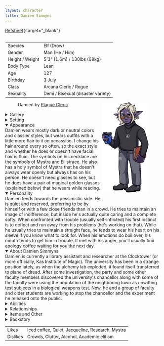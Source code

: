 ```yaml
---
layout: character
title: Damien Simmyns
---
```


[Refsheet](https://refsheet.net/youhoo1234/damien){:target="\_blank"}

<div style="width: 100%; padding: 0.1em;">
<table>
    <tr>
        <td>Species</td>
        <td>Elf (Drow)</td>
    </tr>
    <tr>
        <td>Gender</td>
        <td>Man (He / Him)</td>
    </tr>
    <tr>
        <td>Height / Weight</td>
        <td>5&#39;3&quot; (1.6m) / 130lbs (69kg)</td>
    </tr>
    <tr>
        <td>Body Type</td>
        <td>Lean</td>
    </tr>
    <tr>
        <td>Age</td>
        <td>127</td>
    </tr>
    <tr>
        <td>Birthday</td>
        <td>3 July</td>
    </tr>
    <tr>
        <td>Class</td>
        <td>Arcana Cleric / Rogue</td>
    </tr>
    <tr>
        <td>Sexuality</td>
        <td>Demi / Bisexual (disaster variety)</td>
    </tr>
</table>
<figure>
<img style="float: right; width: 30%; padding: 0.1em; margin-bottom: 2em; min-width:4cm;" src="../images/Damien_for_Hannah_MK.png" alt="A picture of Damien holding a coffee and a book" title="Damien by Plague Cleric">
<figcaption>Damien by <a  href="https://twitter.com/plaguecleric" target="\_blank">Plague Cleric</a></figcaption>
</figure>
</div>

<details><summary>Gallery</summary>
 <!-- The grid: four columns -->
<div class="row">
  <div class="column">
    <img src="https://64.media.tumblr.com/4a3225da8aaa51e2be5b417bce68f7ba/bb96922078332432-87/s1280x1920/09d58102ddc812848d63f532b296849f0d853161.jpg" alt="Damien in the library" onclick="myFunction(this);">
  </div>
  <div class="column">
    <img src="https://64.media.tumblr.com/2f5983df4a088979bcdbbee2249a632a/a6c38711995e6627-a1/s1280x1920/f1946f979268b75dc16150e003aa55477ad6056d.jpg" alt="Damien and Kieran" onclick="myFunction(this);">
  </div>
  <div class="column">
    <img src="https://64.media.tumblr.com/b0e8374874aa2c3630546d4834889c37/04d05200b6b0a36b-31/s2048x3072/7a4952b4b5702b35183f451397f86611c3f64cc5.jpg" alt="Damien Ref Sheet" onclick="myFunction(this);">
  </div>
  <div class="column">
    <img src="../images/damien_chibi.png" alt="Chibi Damien Dress Up Doll" onclick="myFunction(this);">
  </div>
  <div class="column">
    <img src="../images/COMM_63.png" alt="By TreeFourTree" onclick="myFunction(this);">
  </div>
  <div class="column">
    <img src="../images/IMG_8494.jpg" alt="By Meadow Cryptid" onclick="myFunction(this);">
  </div>
  <div class="column">
    <img src="../images/damien_syg.png" alt="By Sygdom" onclick="myFunction(this);">
  </div>
  <div class="column">
    <img src="https://64.media.tumblr.com/fcaf65da9221376e65d33de134ba6e91/4440608fa9447d8f-4a/s1280x1920/92ced378e6e9301c0fe60b069a3e2709111fb7fb.jpg" alt="Damien with Facial Hair" onclick="myFunction(this);">
  </div>

</div>

<!-- The expanding image container -->
<div class="container">
  <!-- Close the image -->
  <span onclick="this.parentElement.style.display='none'" class="closebtn">&times;</span>

  <!-- Expanded image -->
  <img id="expandedImg" style="width:100%">

  <!-- Image text -->
  <div id="imgtext"></div>
</div> 
<br>
</details>

<details><summary>Setting</summary>
I play Damien a slightly homebrewed Forgotten Realms setting (basically, little bit of steampunk has been added since it's "in the future" of the current 5e timeline, plenty of VR's guide / dread plane shenanigans, and ignoring any problematic WoTC weirdness).
</details>

<details open><summary>Appearance</summary>
Damien wears mostly dark or neutral colors and classier styles, but wears outfits with a little more flair to it on occassion. I change his hair around every so often, so the exact style and whether he does or doesn't have facial hair is fluid. The symbols on his necklace are the symbols of Mystra and Eilistraee. He also has a holy symbol of Mystra that he doesn't always wear openly but always has on his person. He doesn't need glasses to see, but he does have a pair of magical golden glasses (explained below) that he wears while reading.
</details>

<details open><summary>Personality</summary>
Damien tends towards the pessimistic side. He is quiet and reserved, preferring to be by himself or with a few close friends than in a crowd. He tries to maintain an image of indifference, but inside he's actually quite caring and a complete softy. When confronted with trouble (usually self-inflicted) his first instinct is to deflect and run away from his problems (he's working on that). While he usually tries to maintain a straight face, he tends to wear his heart on his sleeve if you know what to look for. When his emotions do boil over, his mouth tends to get him in trouble. If met with his anger, you'll usually find apology coffee waiting for you the next day.
</details>

<details open><summary>About Damien Simmyns</summary>
Damien is currently a library assistant and researcher at the Clocktower (or more officially, Kas Institute of Magic). The university has been in a strange position lately, as when the alchemy lab exploded, it found itself transferred to plane of dread. After some investigation, the party and some other faculty members discovered the university's chancellor along with some of the faculty were using the population of the neighboring town as unwitting test subjects in a biological weapons test. Now, he and a group of faculty and older students are working to stop the chancellor and the experiment he released onto the public.


<details><summary>Abilities</summary>
<b>Strength:</b> Very Low || <b>Dexterity:</b> High || <b>Constitution:</b> Average || <b>Intelligence:</b> Very High || <b>Wisdom:</b> Low || <b>Charisma:</b> Average
    <ul>
        <li>Very knowledgeable about magic, religion, and history. Particularly in his research fields of metamagics and arcane teaching methods. He also knows a great deal of Drow history and about Eilistraee's and Mystra's religions.</li>
        <li>Skilled at Calligraphy. Also has some experience forging documents.</li>
        <li>Fencing / Rapier</li>
    </ul>
</details>

<details><summary>Relationships</summary>
    <ul>
        <li><b>Family:</b> his mother is a priestess of Eilistraee and his father is a historian. He has a younger sister that's much more outgoing. They live just outside of Silverymoon.</li>
        <li><b>Friends:</b> he has a friend back in Silverymoon named Alex who is a half-elf. Think golden retriever incarnate. At the Clocktower, he lives with another drow elf, Kieran, who is his opposite in almost every way. Overtime they've grown to be friends. He also enjoys speaking with the librarian and students. Currently he is in a relationship with the school's student advisor, Jacqueline, a vampire with high elf heritage.</li>
    </ul>
</details>

<details><summary>Items and Other</summary>
    <ul>
        <li><b>Glasses:</b> his golden glasses are an antique found deep in the library back when he was still a grad student. They let him read any written language.</li>
        <li><b>Holy symbol:</b> a simple holy symbol of Mystra given to him as a gift by his friend Alex.</li>
        <li><b>Emerald pen:</b> a magical antique pen that allows him to cast illusory script at will. Usually he uses it to obfuscate his research notes when in public. It was a gift from his parents.</li>
        <li><b>Juniper:</b> his familiar. Usually appears as a sphynx cat when with Damien. They're also the same fey spirit that's Alex's familiar, though with him Juniper appears as a puppy.</li>
    </ul>
</details>

<details><summary>Backstory</summary>
Damien grew up outside of Silverymoon and attended the university there. In his further graduate studies, things started to take a turn for the worse. His older human advisor started to grow impatient with the elf's slow, methodical research pace, and Damien found himself failing his qualification exams. His advisor decided to take things into his own hands and publish Damien's almost completed research himself, drawing conclusions Damien found inaccurate and distasteful. As for his failing academic performance, this was due to him becoming a cleric of Mystra in a college of wizards. Things came to a head when the college found he had taken a pair of magical glasses from the library. Since he was already on academic probation and, to the university's eyes, hadn't published anything in a reasonable amount of time, he was expelled. After this he ran off, glasses and research notes in tow. He fell into faking his credentials and petty scams until finally making his way to the Clocktower, where a forged CV and scuffed interview somehow landed him a job as a library assistant. At first he tried to lay low and hide away, fearful that others would discover he was a fraud. However, as of late, he has instead taken the opportunity to turn over a new leaf and finally get his life back on track.
<ul>
    <li><a href="https://docs.google.com/document/d/1V0UZQQ8-vBJBUZF3M_NDI5ZvAgk3hqBvsiuwqyNPnv4/edit?usp=sharing" target="\_blank">Story that takes place right before going to the Clocktower</a></li>
    <li><a href="https://docs.google.com/document/d/1HGxvtFz1_FtKQTxaWo4VIJjGo9FhIDOxBSsZlxro9IU/edit?usp=sharing" target="\_blank">Short story about his days as a student</a></li>
    <li><a href="https://docs.google.com/document/d/1fkTxMJMt_-ebPP6jngsAasbdRlElSYII93g_wNAFBHk/edit?usp=sharing" target="\_blank">Juniper short story</a></li>
</ul>
</details>

<table style="width: auto; float: none;">
    <tr>
        <td>Likes</td>
        <td>Iced coffee, Quiet, Jacqueline, Research, Mystra</td>
    </tr>
    <tr>
        <td>Dislikes</td>
        <td>Crowds, Clutter, Alcohol, Academic elitism</td>
    </tr>
</table>

</details>